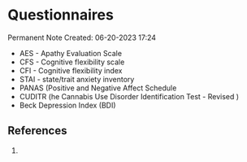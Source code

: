 # Questionnaires
Permanent Note
Created: 06-20-2023 17:24

- AES - Apathy Evaluation Scale
- CFS - Cognitive flexibility scale
- CFI - Cognitive flexibility index
- STAI - state/trait anxiety inventory
- PANAS (Positive and Negative Affect Schedule 
- CUDITR (he Cannabis Use Disorder Identification Test - Revised )
- Beck Depression Index (BDI)


## References
1. 